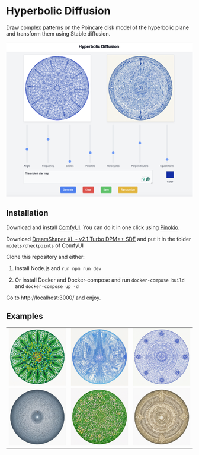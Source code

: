 # Hyperbolic Diffusion

Draw complex patterns on the Poincare disk model of the hyperbolic plane and transform them using Stable diffusion.

![](./public/interface.png)

## Installation

Download and install [ComfyUI](https://github.com/comfyanonymous/ComfyUI). You can do it in one click using [Pinokio](https://github.com/pinokiocomputer/pinokio).

Download [DreamShaper XL - v2.1 Turbo DPM++ SDE](https://civitai.com/models/112902/dreamshaper-xl?modelVersionId=351306) and put it in the folder `models/checkpoints` of ComfyUI

Clone this repository and either:

1. Install Node.js and `run npm run dev`

2. Or install Docker and Docker-compose and run `docker-compose build` and `docker-compose up -d`

Go to http://localhost:3000/ and enjoy.

## Examples

|                                       |                                       |                                       |
| ------------------------------------- | ------------------------------------- | ------------------------------------- |
| ![Example 1](./public/examples/1.png) | ![Example 2](./public/examples/2.png) | ![Example 3](./public/examples/3.png) |
| ![Example 4](./public/examples/7.png) | ![Example 5](./public/examples/5.png) | ![Example 6](./public/examples/6.png) |